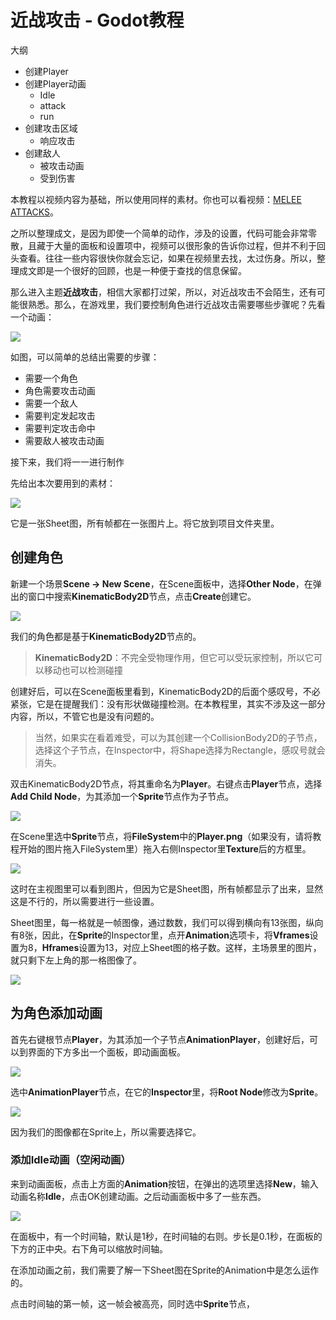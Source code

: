 # 近战攻击 - Godot教程

大纲

- 创建Player
- 创建Player动画
  - Idle
  - attack
  - run
- 创建攻击区域
  - 响应攻击
- 创建敌人
  - 被攻击动画
  - 受到伤害



本教程以视频内容为基础，所以使用同样的素材。你也可以看视频：[MELEE ATTACKS](https://www.youtube.com/watch?v=AaJopFFkmNo&feature=emb_logo)。

之所以整理成文，是因为即使一个简单的动作，涉及的设置，代码可能会非常零散，且藏于大量的面板和设置项中，视频可以很形象的告诉你过程，但并不利于回头查看。往往一些内容很快你就会忘记，如果在视频里去找，太过伤身。所以，整理成文即是一个很好的回顾，也是一种便于查找的信息保留。

那么进入主题**近战攻击**，相信大家都打过架，所以，对近战攻击不会陌生，还有可能很熟悉。那么，在游戏里，我们要控制角色进行近战攻击需要哪些步骤呢？先看一个动画：

![](https://www.colorgamer.com/usr/uploads/2020/08/941828471.gif)

如图，可以简单的总结出需要的步骤：

- 需要一个角色
- 角色需要攻击动画
- 需要一个敌人
- 需要判定发起攻击
- 需要判定攻击命中
- 需要敌人被攻击动画

接下来，我们将一一进行制作

先给出本次要用到的素材：

![](https://www.colorgamer.com/usr/uploads/2020/08/3433055785.png)

它是一张Sheet图，所有帧都在一张图片上。将它放到项目文件夹里。



## 创建角色

新建一个场景**Scene -> New Scene**，在Scene面板中，选择**Other Node**，在弹出的窗口中搜索**KinematicBody2D**节点，点击**Create**创建它。

![](https://www.colorgamer.com/usr/uploads/2020/08/1821678098.png)

我们的角色都是基于**KinematicBody2D**节点的。

> **KinematicBody2D**：不完全受物理作用，但它可以受玩家控制，所以它可以移动也可以检测碰撞

创建好后，可以在Scene面板里看到，KinematicBody2D的后面个感叹号，不必紧张，它是在提醒我们：没有形状做碰撞检测。在本教程里，其实不涉及这一部分内容，所以，不管它也是没有问题的。

> 当然，如果实在看着难受，可以为其创建一个CollisionBody2D的子节点，选择这个子节点，在Inspector中，将Shape选择为Rectangle，感叹号就会消失。

双击KinematicBody2D节点，将其重命名为**Player**。右键点击**Player**节点，选择**Add Child Node**，为其添加一个**Sprite**节点作为子节点。

![](https://www.colorgamer.com/usr/uploads/2020/08/485486878.png)

在Scene里选中**Sprite**节点，将**FileSystem**中的**Player.png**（如果没有，请将教程开始的图片拖入FileSystem里）拖入右侧Inspector里**Texture**后的方框里。

![](https://www.colorgamer.com/usr/uploads/2020/08/2012381925.png)

这时在主视图里可以看到图片，但因为它是Sheet图，所有帧都显示了出来，显然这是不行的，所以需要进行一些设置。

Sheet图里，每一格就是一帧图像，通过数数，我们可以得到横向有13张图，纵向有8张，因此，在**Sprite**的Inspector里，点开**Animation**选项卡，将**Vframes**设置为8，**Hframes**设置为13，对应上Sheet图的格子数。这样，主场景里的图片，就只剩下左上角的那一格图像了。

![](https://www.colorgamer.com/usr/uploads/2020/08/776718417.png)



## 为角色添加动画

首先右键根节点**Player**，为其添加一个子节点**AnimationPlayer**，创建好后，可以到界面的下方多出一个面板，即动画面板。

![](https://www.colorgamer.com/usr/uploads/2020/08/3457204471.png)

选中**AnimationPlayer**节点，在它的**Inspector**里，将**Root Node**修改为**Sprite**。

![](https://www.colorgamer.com/usr/uploads/2020/08/29926011.png)

因为我们的图像都在Sprite上，所以需要选择它。

### 添加Idle动画（空闲动画）

来到动画面板，点击上方面的**Animation**按钮，在弹出的选项里选择**New**，输入动画名称**Idle**，点击OK创建动画。之后动画面板中多了一些东西。

![](https://www.colorgamer.com/usr/uploads/2020/08/1224524851.png)

在面板中，有一个时间轴，默认是1秒，在时间轴的右则。步长是0.1秒，在面板的下方的正中央。右下角可以缩放时间轴。

在添加动画之前，我们需要了解一下Sheet图在Sprite的Animation中是怎么运作的。

点击时间轴的第一帧，这一帧会被高亮，同时选中**Sprite**节点，